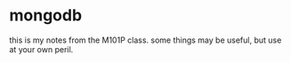 # mongodb
this is my notes from the M101P class. some things may be useful, but use at your own peril.

